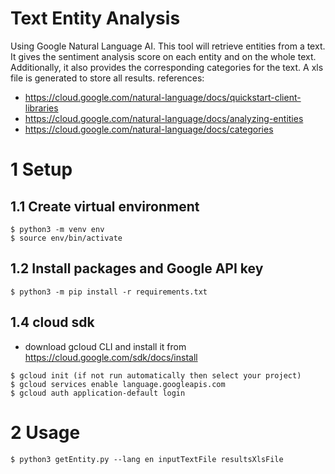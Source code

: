 # Text Entity Analysis

Using Google Natural Language AI. 
This tool will retrieve entities from a text.
It gives the sentiment analysis score on each entity and on the whole text.
Additionally, it also provides the corresponding categories for the text.
A xls file is generated to store all results.
references:
- https://cloud.google.com/natural-language/docs/quickstart-client-libraries
- https://cloud.google.com/natural-language/docs/analyzing-entities
- https://cloud.google.com/natural-language/docs/categories

# 1 Setup

## 1.1 Create virtual environment

```shell
$ python3 -m venv env
$ source env/bin/activate

```

## 1.2 Install packages and Google API key

```shell
$ python3 -m pip install -r requirements.txt
```


## 1.4 cloud sdk


- download gcloud CLI and install it from https://cloud.google.com/sdk/docs/install
```shell
$ gcloud init (if not run automatically then select your project)
$ gcloud services enable language.googleapis.com
$ gcloud auth application-default login

```


# 2 Usage

```shell
$ python3 getEntity.py --lang en inputTextFile resultsXlsFile

```
